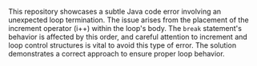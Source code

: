 This repository showcases a subtle Java code error involving an unexpected loop termination. The issue arises from the placement of the increment operator (i++) within the loop's body.  The `break` statement's behavior is affected by this order, and careful attention to increment and loop control structures is vital to avoid this type of error. The solution demonstrates a correct approach to ensure proper loop behavior.